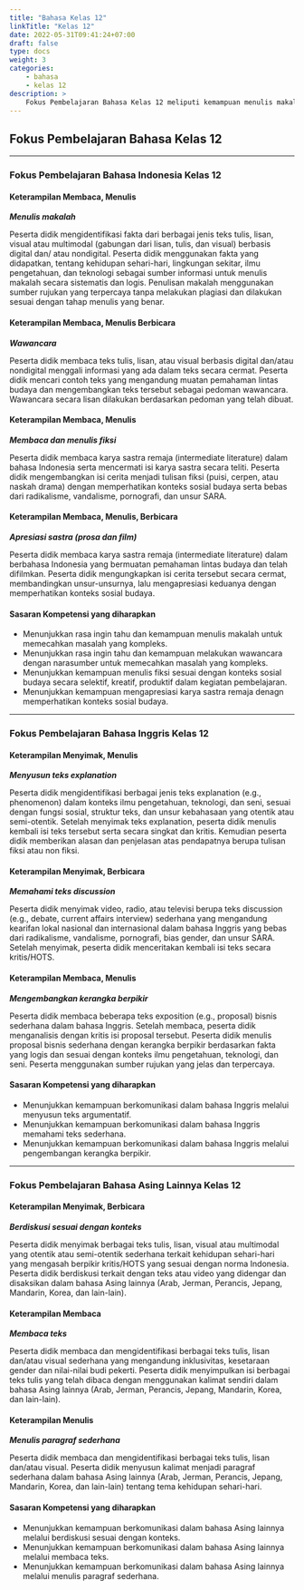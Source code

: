 ```yaml
---
title: "Bahasa Kelas 12"
linkTitle: "Kelas 12"
date: 2022-05-31T09:41:24+07:00
draft: false
type: docs
weight: 3
categories:
    - bahasa
    - kelas 12
description: >
    Fokus Pembelajaran Bahasa Kelas 12 meliputi kemampuan menulis makalah, melakukan wawancara, membaca dan menulis fiksi serta apresiasi sastra dalam Bahasa Indonesia. Dalam berbahasa Inggris fokus pembelajaran kelas 12 meliputi Menyusun teks explanation, Memahami teks discussion serta Mengembangkan kerangka berpikir dalam Bahasa Inggris.
---
```

## Fokus Pembelajaran Bahasa Kelas 12
---
### Fokus Pembelajaran Bahasa Indonesia Kelas 12
#### Keterampilan Membaca, Menulis
***Menulis makalah***

Peserta didik mengidentifikasi fakta dari berbagai jenis teks tulis, lisan, visual atau multimodal (gabungan dari lisan, tulis, dan visual) berbasis digital dan/ atau nondigital. Peserta didik menggunakan fakta yang didapatkan, tentang kehidupan sehari-hari, lingkungan sekitar, ilmu pengetahuan, dan teknologi sebagai sumber informasi untuk menulis makalah secara sistematis dan logis. Penulisan makalah menggunakan sumber rujukan yang terpercaya tanpa melakukan plagiasi dan dilakukan sesuai dengan tahap menulis yang benar.

#### Keterampilan Membaca, Menulis Berbicara
***Wawancara***

Peserta didik membaca teks tulis, lisan, atau visual berbasis digital dan/atau nondigital menggali informasi yang ada dalam teks secara cermat. Peserta didik mencari contoh teks yang mengandung muatan pemahaman lintas budaya dan mengembangkan teks tersebut sebagai pedoman wawancara. Wawancara secara lisan dilakukan berdasarkan pedoman yang telah dibuat.

#### Keterampilan Membaca, Menulis
***Membaca dan menulis fiksi***

Peserta didik membaca karya sastra remaja (intermediate literature) dalam bahasa Indonesia serta mencermati isi karya sastra secara teliti. Peserta didik mengembangkan isi cerita menjadi tulisan fiksi (puisi, cerpen, atau naskah drama) dengan memperhatikan konteks sosial budaya serta bebas dari radikalisme, vandalisme, pornografi, dan unsur SARA.

#### Keterampilan Membaca, Menulis, Berbicara
***Apresiasi sastra (prosa dan film)***

Peserta didik membaca karya sastra remaja (intermediate literature) dalam berbahasa Indonesia yang bermuatan pemahaman lintas budaya dan telah difilmkan. Peserta didik mengungkapkan isi cerita tersebut secara cermat, membandingkan unsur-unsurnya, lalu mengapresiasi keduanya dengan memperhatikan konteks sosial budaya.

#### Sasaran Kompetensi yang diharapkan
- Menunjukkan rasa ingin tahu dan kemampuan menulis makalah untuk memecahkan masalah yang kompleks.
- Menunjukkan rasa ingin tahu dan kemampuan melakukan wawancara dengan narasumber untuk memecahkan masalah yang kompleks.
- Menunjukkan kemampuan menulis fiksi sesuai dengan konteks sosial budaya secara selektif, kreatif, produktif dalam kegiatan pembelajaran.
- Menunjukkan kemampuan mengapresiasi karya sastra remaja denagn memperhatikan konteks sosial budaya.


---
### Fokus Pembelajaran Bahasa Inggris Kelas 12
#### Keterampilan Menyimak, Menulis
***Menyusun teks explanation***

Peserta didik mengidentifikasi berbagai jenis teks explanation (e.g., phenomenon) dalam konteks ilmu pengetahuan, teknologi, dan seni, sesuai dengan fungsi sosial, struktur teks, dan unsur kebahasaan yang otentik atau semi-otentik. Setelah menyimak teks explanation, peserta didik menulis kembali isi teks tersebut serta secara singkat dan kritis. Kemudian peserta didik memberikan alasan dan penjelasan atas pendapatnya berupa tulisan fiksi atau non fiksi.

#### Keterampilan Menyimak, Berbicara
***Memahami teks discussion***

Peserta didik menyimak video, radio, atau televisi berupa teks discussion (e.g., debate, current affairs interview) sederhana yang mengandung kearifan lokal nasional dan internasional dalam bahasa Inggris yang bebas dari radikalisme, vandalisme, pornografi, bias gender, dan unsur SARA. Setelah menyimak, peserta didik menceritakan kembali isi teks secara kritis/HOTS.

#### Keterampilan Membaca, Menulis
***Mengembangkan kerangka berpikir***

Peserta didik membaca beberapa teks exposition (e.g., proposal) bisnis sederhana dalam bahasa Inggris. Setelah membaca, peserta didik menganalisis dengan kritis isi proposal tersebut. Peserta didik menulis proposal bisnis sederhana dengan kerangka berpikir berdasarkan fakta yang logis dan sesuai dengan konteks ilmu pengetahuan, teknologi, dan seni. Peserta menggunakan sumber rujukan yang jelas dan terpercaya.

#### Sasaran Kompetensi yang diharapkan
- Menunjukkan kemampuan berkomunikasi dalam bahasa Inggris melalui menyusun teks argumentatif.
- Menunjukkan kemampuan berkomunikasi dalam bahasa Inggris memahami teks sederhana.
- Menunjukkan kemampuan berkomunikasi dalam bahasa Inggris melalui pengembangan kerangka berpikir.

---
### Fokus Pembelajaran Bahasa Asing Lainnya Kelas 12
#### Keterampilan Menyimak, Berbicara
***Berdiskusi sesuai dengan konteks***

Peserta didik menyimak berbagai teks tulis, lisan, visual atau multimodal yang otentik atau semi-otentik sederhana terkait kehidupan sehari-hari yang mengasah berpikir kritis/HOTS yang sesuai dengan norma Indonesia. Peserta didik berdiskusi terkait dengan teks atau video yang didengar dan disaksikan dalam bahasa Asing lainnya (Arab, Jerman, Perancis, Jepang, Mandarin, Korea, dan lain-lain).

#### Keterampilan Membaca
***Membaca teks***

Peserta didik membaca dan mengidentifikasi berbagai teks tulis, lisan dan/atau visual sederhana yang mengandung inklusivitas, kesetaraan gender dan nilai-nilai budi pekerti. Peserta didik menyimpulkan isi berbagai teks tulis yang telah dibaca dengan menggunakan kalimat sendiri dalam bahasa Asing lainnya (Arab, Jerman, Perancis, Jepang, Mandarin, Korea, dan lain-lain).

#### Keterampilan Menulis
***Menulis paragraf sederhana***

Peserta didik membaca dan mengidentifikasi berbagai teks tulis, lisan dan/atau visual. Peserta didik menyusun kalimat menjadi paragraf sederhana dalam bahasa Asing lainnya (Arab, Jerman, Perancis, Jepang, Mandarin, Korea, dan lain-lain) tentang tema kehidupan sehari-hari.

#### Sasaran Kompetensi yang diharapkan
- Menunjukkan kemampuan berkomunikasi dalam bahasa Asing lainnya melalui berdiskusi sesuai dengan konteks.
- Menunjukkan kemampuan berkomunikasi dalam bahasa Asing lainnya melalui membaca teks.
- Menunjukkan kemampuan berkomunikasi dalam bahasa Asing lainnya melalui menulis paragraf sederhana.